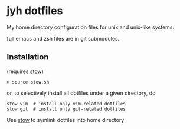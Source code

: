# jyh dotfiles

My home directory configuration files for unix and unix-like systems. 

full emacs and zsh files are in git submodules.

## Installation

(requires [stow](https://gnu.org/software/stow))

```
> source stow.sh
```

or, to selectively install all dotfiles under a given directory, do

```
stow vim  # install only vim-related dotfiles
stow git  # install only git-related dotfiles
```

Use [stow](https://gnu.org/software/stow) to symlink dotfiles into home directory
